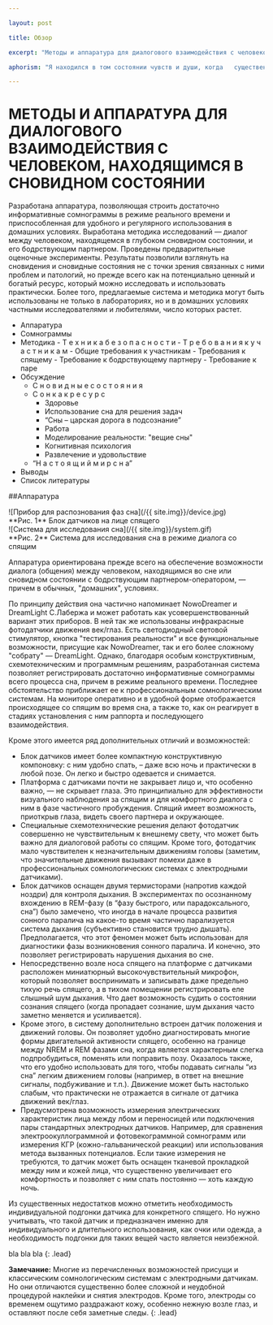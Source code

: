 ```yaml
---

layout: post

title: Обзор

excerpt: "Методы и аппаратура для диалогового взаимодействия с человеком, находящимся в сновидном состоянии"

aphorism: "Я находился в том состоянии чувств и души, когда   существенность,    уступая    мечтаниям, сливается с ними в неясных видениях первосония <cite>— А.С.Пушкин, [Капитанская дочка]</cite>"

---
```


# МЕТОДЫ   И   АППАРАТУРА ДЛЯ ДИАЛОГОВОГО ВЗАИМОДЕЙСТВИЯ С   ЧЕЛОВЕКОМ,   НАХОДЯЩИМСЯ   В   СНОВИДНОМ   СОСТОЯНИИ
<div class="lead">Разработана аппаратура, позволяющая строить достаточно информативные сомнограммы в режиме реального времени и приспособленная для удобного и регулярного использования в домашних условиях. Выработана методика исследований — диалог между человеком, находящемся в глубоком сновидном состоянии, и его бодрствующим партнером. Проведены предварительные оценочные эксперименты. Результаты позволили взглянуть на сновидения и сновидные состояния не с точки зрения связанных с ними проблем и патологий, но прежде всего как на потенциально ценный и богатый ресурс, который можно исследовать и использовать практически. Более того, предлагаемые система и методика могут быть использованы не только в лабораториях, но и в домашних условиях частными исследователями и любителями, число которых растет.</div>

+ Аппаратура
+ Сомнограммы
+ Методика
	  - Т е х н и к а    б е з о п а с н о с т и
       - Т р е б о в а н и я    к    у ч а с т н и к а м 
	       - Общие требования к участникам 
           - Требования к спящему
           - Требование к бодрствующему партнеру 
           - Требование к паре     
+ Обсуждение
	- С н о в и д н ы е    с о с т о я н и я
	- С о н  к а к    р е с у р с 
		- Здоровье
		- Использование сна для решения задач 
		- “Сны – царская дорога в подсознание”
		- Работа 
		- Моделирование реальности: "вещие сны" 
		- Когнитивная психология
		- Развлечение и удовольствие
	- “Н а с т о я щ и й    м и р    с н а”
+ Выводы
+ Список литературы         

##Аппаратура
<div class="figure">
![Прибор для распознования фаз сна](/{{ site.img}}/device.jpg)
<div class="figcaption">**Рис. 1** Блок датчиков на лице спящего
</div>
</div>
<div class="figure">
![Система для исследования сна](/{{ site.img}}/system.gif)
<div class="figcaption">**Рис. 2** Система для исследования сна в режиме диалога со спящим
</div>
</div>

Аппаратура ориентирована прежде всего на обеспечение возможности диалога (общения) между человеком, находящимся во сне или сновидном состоянии с бодрствующим партнером-оператором, — причем в обычных, "домашних", условиях.

По принципу действия она частично напоминает NowoDreamer и DreamLight С.Лабержа и может работать как усовершенствованный вариант этих приборов. В ней так же использованы инфракрасные фотодатчики движения век/глаз. Есть светодиодный световой стимулятор, кнопка "тестирования реальности" и все функциональные возможности, присущие как NowoDreamer, так и его более сложному "собрату" — DreamLight. Однако, благодаря особым конструктивным, схемотехническим и программным решениям, разработанная система позволяет регистрировать достаточно информативные сомнограммы всего процесса сна, причем в режиме реального времени. Последнее обстоятельство приближает ее к профессиональным сомнологическим системам. На мониторе оперативно и в удобной форме отображается происходящее со спящим во время сна, а также то, как он реагирует в стадиях установления с ним раппорта и последующего взаимодействия.

Кроме этого имеется ряд дополнительных отличий и возможностей:
+ Блок датчиков имеет более компактную конструктивную компоновку: с ним удобно спать, – даже всю ночь и практически в любой позе. Он легко и быстро одевается и снимается.
+ Платформа с датчиками почти не закрывает лицо и, что особенно важно, — не скрывает глаза. Это принципиально для эффективности визуального наблюдения за спящим и для комфортного диалога с ним в фазе частичного пробуждения. Спящий имеет возможность, приоткрыв глаза, видеть своего партнера и окружающее.
+ Специальные схемотехнические решения делают фотодатчик совершенно не чувствительным к внешнему свету, что может быть важно для диалоговой работы со спящим. Кроме того, фотодатчик мало чувствителен к незначительным движениям головы (заметим, что значительные движения вызывают помехи даже в профессиональных сомнологических системах с электродными датчиками).
+ Блок датчиков оснащен двумя термисторами (напротив каждой ноздри) для контроля дыхания. В экспериментах по осознанному вхождению в REM-фазу (в “фазу быстрого, или парадоксального, сна”) было замечено, что иногда в начале процесса развития сонного паралича на какое-то время частично парализуется система дыхания (субъективно становится трудно дышать). Предполагается, что этот феномен может быть использован для диагностики фазы возникновения сонного паралича. И конечно, это позволяет регистрировать нарушения дыхания во сне.
+ Непосредственно возле носа спящего на платформе с датчиками расположен миниатюрный высокочувствительный микрофон, который позволяет воспринимать и записывать даже предельно тихую речь спящего, а в тихом помещении регистрировать еле слышный шум дыхания. Что дает возможность судить о состоянии сознания спящего (когда пропадает сознание, шум дыхания часто заметно меняется и усиливается).
+ Кроме этого, в систему дополнительно встроен датчик положения и движений головы. Он позволяет удобно диагностировать многие формы двигательной активности спящего, особенно на границе между NREM и REM фазами сна, когда является характерным слегка подпробудиться, поменять или поправить позу. Оказалось также, что его удобно использовать для того, чтобы подавать сигналы “из сна” легким движением головы (например, в ответ на внешние сигналы, подбуживание и т.п.). Движение может быть настолько слабым, что практически не отражается в сигнале от датчика движений век/глаз.
+ Предусмотрена возможность измерения электрических характеристик лица между лбом и переносицей или подключения пары стандартных электродных датчиков. Например, для сравнения электроокуллограммной и фотовекограммной сомнограмм или измерения КГР (кожно-гальванической реакции) или использования метода вызванных потенциалов. Если такие измерения не требуются, то датчик может быть оснащен тканевой прокладкой между ним и кожей лица, что существенно увеличивает его комфортность и позволяет с ним спать постоянно — хоть каждую ночь.

 Из существенных недостатков можно отметить необходимость индивидуальной подгонки датчика для конкретного спящего. Но нужно учитывать, что такой датчик и предназначен именно для индивидуального и длительного использования, как очки или одежда, а необходимость подгонки для таких вещей часто является неизбежной.
 
 
 bla bla bla
  {: .lead}

 **Замечание:** Многие из перечисленных возможностей присущи и классическим сомнологическим системам с электродными датчикам. Но они отличаются существенно более сложной и неудобной процедурой наклейки и снятия электродов. Кроме того, электроды со временем ощутимо раздражают кожу, особенно нежную возле глаз, и оставляют после себя заметные следы. 
 {: .lead}









